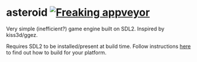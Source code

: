 
# asteroid [![Freaking appveyor](https://ci.appveyor.com/api/projects/status/niua9s3by7budnwb?svg=true)](https://ci.appveyor.com/project/cheezgi/asteroid)

Very simple (inefficient?) game engine built on SDL2. Inspired by kiss3d/ggez.

Requires SDL2 to be installed/present at build time. Follow instructions
[here](https://github.com/Rust-SDL2/rust-sdl2#user-content-requirements) to find
out how to build for your platform.

